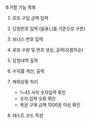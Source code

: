 추가할 기능 목록

1. 로또 구입 금액 입력

2. 당첨번호 입력 (쉼표(,)를 기준으로 구분)

3. 보너스 번호 입력

4. 로또 수량 및 번호 생성, 출력(오름차순)

5. 당첨내역 출력

6. 수익률 계산, 출력

7. 예외상황 처리

   - 1~45 사이 숫자입력 확인
   - 숫자 입력 오류 확인
   - 복권 구매 금액 1000원 이상 확인

8. 테스트 코드 작성
